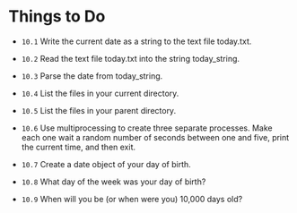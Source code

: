 # Things to Do

- `10.1` Write the current date as a string to the text file today.txt.

- `10.2` Read the text file today.txt into the string today_string.

- `10.3` Parse the date from today_string.

- `10.4` List the files in your current directory.

- `10.5` List the files in your parent directory.

- `10.6` Use multiprocessing to create three separate processes. Make each one wait a random number of seconds between one and five, print the current time, and then exit.

- `10.7` Create a date object of your day of birth.

- `10.8` What day of the week was your day of birth?

- `10.9` When will you be (or when were you) 10,000 days old?
